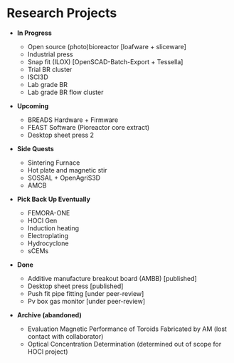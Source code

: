 # Research Projects

- **In Progress**

  - Open source (photo)bioreactor [loafware + sliceware]
  - Industrial press
  - Snap fit (ILOX) [OpenSCAD-Batch-Export + Tessella]
  - Trial BR cluster
  - ISCI3D
  - Lab grade BR
  - Lab grade BR flow cluster

- **Upcoming**

  - BREADS Hardware + Firmware
  - FEAST Software (Pioreactor core extract)
  - Desktop sheet press 2

- **Side Quests**

  - Sintering Furnace
  - Hot plate and magnetic stir
  - SOSSAL + OpenAgriS3D
  - AMCB

- **Pick Back Up Eventually**

  - FEMORA-ONE
  - HOCl Gen
  - Induction heating
  - Electroplating
  - Hydrocyclone
  - sCEMs

- **Done**

  - Additive manufacture breakout board (AMBB) [published]
  - Desktop sheet press [published]
  - Push fit pipe fitting [under peer-review]
  - Pv box gas monitor [under peer-review]

- **Archive (abandoned)**

  - Evaluation Magnetic Performance of Toroids Fabricated by AM (lost contact with collaborator)
  - Optical Concentration Determination (determined out of scope for HOCl project)
